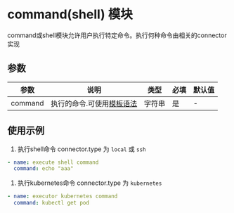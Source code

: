 # command(shell) 模块

command或shell模块允许用户执行特定命令。执行何种命令由相关的connector实现

## 参数

| 参数 | 说明 | 类型 | 必填 | 默认值 |
|------|------|------|------|-------|
| command | 执行的命令.可使用[模板语法](../101-syntax.md) | 字符串 | 是 | - |

## 使用示例

1. 执行shell命令
connector.type 为 `local` 或 `ssh`
```yaml
- name: execute shell command
  command: echo "aaa"
```

1. 执行kubernetes命令
connector.type 为 `kubernetes`
```yaml
- name: executor kubernetes command
  command: kubectl get pod
```
